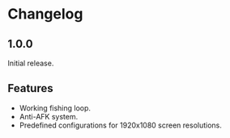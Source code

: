 # Changelog

## 1.0.0

Initial release.

## Features

- Working fishing loop.
- Anti-AFK system.
- Predefined configurations for 1920x1080 screen resolutions.
